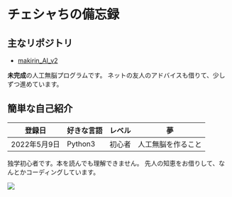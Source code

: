 # チェシャちの備忘録

## 主なリポジトリ

- [makirin_AI_v2](https://github.com/Saluton874/makirin_AI_v2)

**未完成**の人工無脳プログラムです。
ネットの友人のアドバイスも借りて、少しずつ進めています。

## 簡単な自己紹介

| 登録日 | 好きな言語 | レベル | 夢 |
--------|----------|-------|----|
|2022年5月9日|Python3|初心者|人工無脳を作ること|

独学初心者です。本を読んでも理解できません。
先人の知恵をお借りして、なんとかコーディングしています。

<img src="https://grass-graph.appspot.com/images/Saluton874.png">

